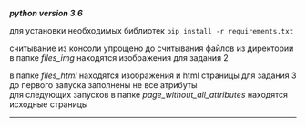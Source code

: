 **_python version 3.6_** 

для установки необходимых библиотек `pip install -r requirements.txt`

считывание из консоли упрощено до считывания файлов из директории
в папке _files_img_ находятся изображения для задания 2

в папке _files_html_ находятся изображения и html страницы для задания 3 до первого запуска заполнены не все атрибуты  
для следующих запусков в папке _page_without_all_attributes_ находятся исходные страницы

 - - - -
 
